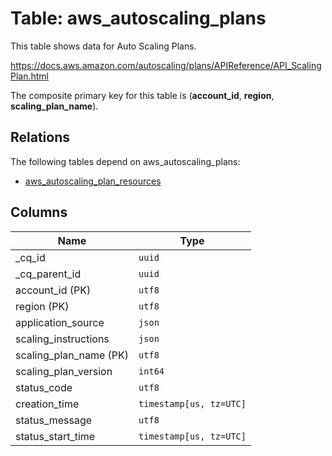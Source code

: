 # Table: aws_autoscaling_plans

This table shows data for Auto Scaling Plans.

https://docs.aws.amazon.com/autoscaling/plans/APIReference/API_ScalingPlan.html

The composite primary key for this table is (**account_id**, **region**, **scaling_plan_name**).

## Relations

The following tables depend on aws_autoscaling_plans:
  - [aws_autoscaling_plan_resources](aws_autoscaling_plan_resources.md)

## Columns

| Name          | Type          |
| ------------- | ------------- |
|_cq_id|`uuid`|
|_cq_parent_id|`uuid`|
|account_id (PK)|`utf8`|
|region (PK)|`utf8`|
|application_source|`json`|
|scaling_instructions|`json`|
|scaling_plan_name (PK)|`utf8`|
|scaling_plan_version|`int64`|
|status_code|`utf8`|
|creation_time|`timestamp[us, tz=UTC]`|
|status_message|`utf8`|
|status_start_time|`timestamp[us, tz=UTC]`|